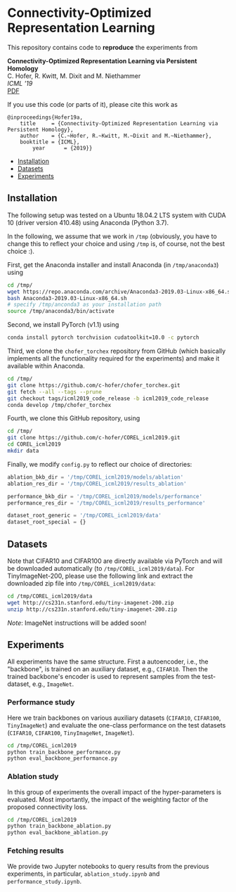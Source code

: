 # Connectivity-Optimized Representation Learning

This repository contains code to **reproduce** the experiments from

**Connectivity-Optimized Representation Learning via Persistent Homology**    
C. Hofer, R. Kwitt, M. Dixit and M. Niethammer    
*ICML '19*    
[PDF](http://proceedings.mlr.press/v97/hofer19a.html)

If you use this code (or parts of it), please cite this work as

```
@inproceedings{Hofer19a,
    title     = {Connectivity-Optimized Representation Learning via Persistent Homology},
    author    = {C.~Hofer, R.~Kwitt, M.~Dixit and M.~Niethammer},
    booktitle = {ICML},
		year      = {2019}}
```

- [Installation](#installation)
- [Datasets](#datasets)
- [Experiments](#experiments)

## Installation

The following setup was tested on a Ubuntu 18.04.2 LTS system with CUDA 10
(driver version 410.48) using Anaconda (Python 3.7).

In the following, we assume that we work in `/tmp` (obviously, you have to
	change this to reflect your choice and using `/tmp` is, of course, not
	the best choice :).

First, get the Anaconda installer and install Anaconda (in `/tmp/anaconda3`)
using

```bash
cd /tmp/
wget https://repo.anaconda.com/archive/Anaconda3-2019.03-Linux-x86_64.sh
bash Anaconda3-2019.03-Linux-x86_64.sh
# specify /tmp/anconda3 as your installation path
source /tmp/anaconda3/bin/activate
```

Second, we install PyTorch (v1.1) using

```bash
conda install pytorch torchvision cudatoolkit=10.0 -c pytorch
```

Third, we clone the `chofer_torchex` repository from GitHub (which basically
	implements all the functionality required for the experiments) and make
	it available within Anaconda.

```bash
cd /tmp/
git clone https://github.com/c-hofer/chofer_torchex.git
git fetch --all --tags --prune     
git checkout tags/icml2019_code_release -b icml2019_code_release
conda develop /tmp/chofer_torchex
```

Fourth, we clone this GitHub repository, using

```bash
cd /tmp/
git clone https://github.com/c-hofer/COREL_icml2019.git
cd COREL_icml2019
mkdir data
```

Finally, we modify `config.py` to reflect our choice of directories:

```python
ablation_bkb_dir = '/tmp/COREL_icml2019/models/ablation'
ablation_res_dir = '/tmp/COREL_icml2019/results_ablation'

performance_bkb_dir = '/tmp/COREL_icml2019/models/performance'
performance_res_dir = '/tmp/COREL_icml2019/results_performance'

dataset_root_generic = '/tmp/COREL_icml2019/data'
dataset_root_special = {}
```


## Datasets

Note that CIFAR10 and CIFAR100 are directly available via PyTorch and will
be downloaded automatically (to `/tmp/COREL_icml2019/data`). For TinyImageNet-200,
please use the following link and extract the downloaded zip file into
`/tmp/COREL_icml2019/data`:

```bash
cd /tmp/COREL_icml2019/data
wget http://cs231n.stanford.edu/tiny-imagenet-200.zip
unzip http://cs231n.stanford.edu/tiny-imagenet-200.zip
```

*Note*: ImageNet instructions will be added soon!


## Experiments

All experiments have the same structure.
First a autoencoder, i.e., the "backbone", is trained on an auxiliary dataset, e.g., `CIFAR10`.
Then the trained backbone's encoder is used to represent samples from the test-dataset, e.g., `ImageNet`.

### Performance study

Here we train backbones on various auxiliary datasets (`CIFAR10`, `CIFAR100`, `TinyImageNet`) and evaluate the one-class performance on the test datasets (`CIFAR10`, `CIFAR100`, `TinyImageNet`, `ImageNet`).

```bash
cd /tmp/COREL_icml2019
python train_backbone_performance.py
python eval_backbone_performance.py
```

### Ablation study

In this group of experiments the overall impact of the hyper-parameters is evaluated.
Most importantly, the impact of the weighting factor of the proposed connectivity loss.

```bash
cd /tmp/COREL_icml2019
python train_backbone_ablation.py
python eval_backbone_ablation.py
```

### Fetching results

We provide two Jupyter notebooks to query results from the previous experiments,
in particular, `ablation_study.ipynb` and `performance_study.ipynb`.

